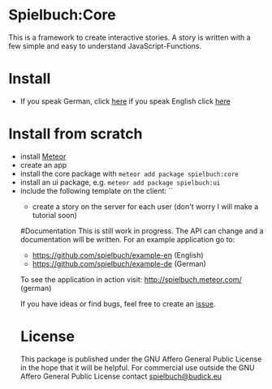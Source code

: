 # Spielbuch:Core
This is a framework to create interactive stories. 
A story is written with a few simple and easy to understand JavaScript-Functions.

# Install
- If you speak German, click [here](https://github.com/spielbuch/example-de) if you speak English click [here](https://github.com/spielbuch/example-en)


# Install from scratch
- install [Meteor](https://meteor.com)
- create an app
- install the core package with `meteor add package spielbuch:core`
- install an ui package, e.g. `meteor add package spielbuch:ui`
- include the following template on the client:
`<template name="storyPage">
    <div class="col-md-12">
        {{>readerText}}
        {{>readerInteraction}}
        {{>readerCountdown}}
        <hr/>
        {{>readerLog}}
    </div>
</template>`
- create a story on the server for each user
(don't worry I will make a tutorial soon)

#Documentation
This is still work in progress. The API can change and a documentation will be written. 
For an example application go to: 
- https://github.com/spielbuch/example-en (English)
- https://github.com/spielbuch/example-de (German)

To see the application in action visit:
http://spielbuch.meteor.com/ (german)

If you have ideas or find bugs, feel free to create an [issue](https://github.com/spielbuch/core/issues).


# License
This package is published under the GNU Affero General Public License in the hope that it will be helpful.
For commercial use outside the GNU Affero General Public License contact spielbuch@budick.eu
